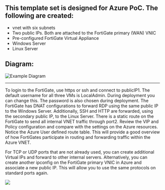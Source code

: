## This template set is designed for Azure PoC.  The following are created:
  - vnet with six subnets
  - Two public IPs. Both are attached to the FortiGate primary (WAN) VNIC
  - Pre-configured FortiGate Virtual Appliance
  - Windows Server 
  - Linux Server

Diagram:
---

![Example Diagram](https://raw.githubusercontent.com/fortinetsolutions/Azure-Templates/master/FortiGate/PoC/Diagram1.PNG)

---

To login to the FortiGate, use https or ssh and connect to publicIP1.  The default username for all three VMs is LocalAdmin.  During deployment you can change this.  The password is also chosen during deployment.  The FortiGate has DNAT configurations to forward RDP using the same public IP to the Windows Server.  Additionally, SSH and HTTP are forwarded, using the secondary public IP, to the Linux Server.  There is a static route on the FortiGate to send all internal VNET traffic through port2.  Review the VIP and Policy configuration and compare with the settings on the Azure resources.  Notice the Azure User defined route table.  This will provide a good overview of how FortiGates participate in routing and forwarding traffic within the Azure VNET. 

For TCP or UDP ports that are not already used, you can create additional Virtual IPs and forward to other internal servers.  Alternatively, you can create another ipconfig on the FortiGate primary VNIC in Azure and associate a new public IP.  This will allow you to use the same protocols on standard ports again.

<a href="https://portal.azure.com/#create/Microsoft.Template/uri/https%3A%2F%2Fraw.githubusercontent.com%2Ffortinetsolutions%2FAzure-Templates%2Fmaster%2FFortiGate%2FPoC%2Fazuredeploy.json" target="_blank">
    <img src="http://azuredeploy.net/deploybutton.png"/>
</a>